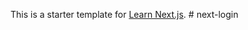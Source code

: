 This is a starter template for [Learn Next.js](https://nextjs.org/learn).
#   n e x t - l o g i n  
 